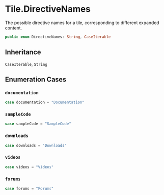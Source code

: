 # Tile.DirectiveNames

The possible directive names for a tile, corresponding to different expanded content.

``` swift
public enum DirectiveNames: String, CaseIterable 
```

## Inheritance

`CaseIterable`, `String`

## Enumeration Cases

### `documentation`

``` swift
case documentation = "Documentation"
```

### `sampleCode`

``` swift
case sampleCode = "SampleCode"
```

### `downloads`

``` swift
case downloads = "Downloads"
```

### `videos`

``` swift
case videos = "Videos"
```

### `forums`

``` swift
case forums = "Forums"
```
